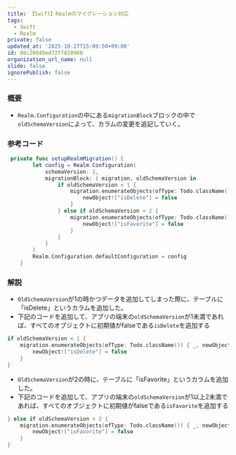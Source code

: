```yaml
---
title: 【Swift】Realmのマイグレーション対応
tags:
  - Swift
  - Realm
private: false
updated_at: '2025-10-27T15:09:50+09:00'
id: 08c28049ed72ff828960
organization_url_name: null
slide: false
ignorePublish: false
---
```

### 概要
* `Realm.Configuration`の中にある`migrationBlock`ブロックの中で`oldSchemaVersion`によって、カラムの変更を追記していく。

### 参考コード

```Swift
 private func setupRealmMigration() {
        let config = Realm.Configuration(
            schemaVersion: 1,
            migrationBlock: { migration, oldSchemaVersion in
                if oldSchemaVersion < 1 {
                    migration.enumerateObjects(ofType: Todo.className()) { _, newObject in
                        newObject!["isDelete"] = false
                    }
                } else if oldSchemaVersion < 2 {
                    migration.enumerateObjects(ofType: Todo.className()) { _, newObject in
                        newObject!["isFavorite"] = false
                    }
                }
            }
        )
        Realm.Configuration.defaultConfiguration = config
    }
```

### 解説
* `OldSchemaVersion`が1の時かつデータを追加してしまった際に、テーブルに「isDelete」というカラムを追加した。
* 下記のコードを追加して、アプリの端末の`oldSchemaVersion`が1未満であれば、すべてのオブジェクトに初期値がfalseである`isDelete`を追加する
```Swift
if oldSchemaVersion < 1 {
    migration.enumerateObjects(ofType: Todo.className()) { _, newObject in
        newObject!["isDelete"] = false
    }
}
```
* `OldSchemaVersion`が2の時に、テーブルに「isFavorite」というカラムを追加した。
* 下記のコードを追加して、アプリの端末の`oldSchemaVersion`が1以上2未満であれば、すべてのオブジェクトに初期値がfalseである`isFavorite`を追加する
```Swift
} else if oldSchemaVersion < 2 {
    migration.enumerateObjects(ofType: Todo.className()) { _, newObject in
        newObject!["isFavorite"] = false
    }
}
```
